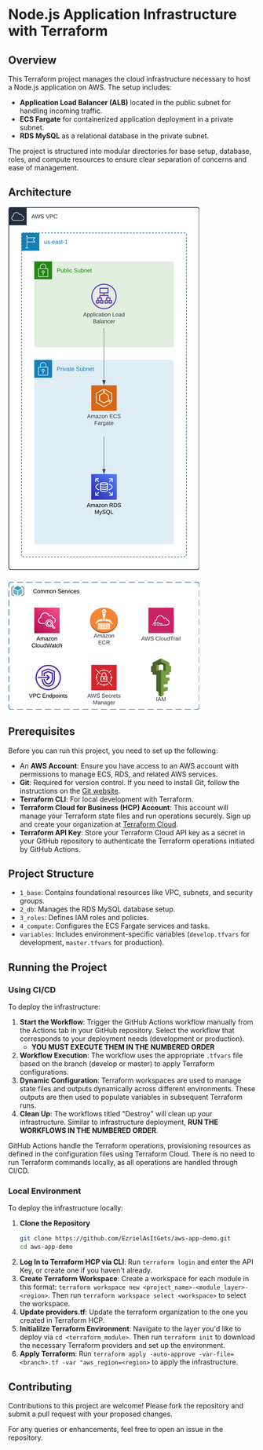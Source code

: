 # Node.js Application Infrastructure with Terraform

## Overview

This Terraform project manages the cloud infrastructure necessary to host a Node.js application on AWS. The setup includes:

- **Application Load Balancer (ALB)** located in the public subnet for handling incoming traffic.
- **ECS Fargate** for containerized application deployment in a private subnet.
- **RDS MySQL** as a relational database in the private subnet.

The project is structured into modular directories for base setup, database, roles, and compute resources to ensure clear separation of concerns and ease of management.

## Architecture

![AWS Architecture Diagram](/readme-docs/arch.png)

## Prerequisites

Before you can run this project, you need to set up the following:
- An **AWS Account**: Ensure you have access to an AWS account with permissions to manage ECS, RDS, and related AWS services.
- **Git**: Required for version control. If you need to install Git, follow the instructions on the [Git website](https://git-scm.com/downloads).
- **Terraform CLI**: For local development with Terraform.
- **Terraform Cloud for Business (HCP) Account**: This account will manage your Terraform state files and run operations securely. Sign up and create your organization at [Terraform Cloud](https://app.terraform.io/signup/account).
- **Terraform API Key**: Store your Terraform Cloud API key as a secret in your GitHub repository to authenticate the Terraform operations initiated by GitHub Actions.

## Project Structure

- `1_base`: Contains foundational resources like VPC, subnets, and security groups.
- `2_db`: Manages the RDS MySQL database setup.
- `3_roles`: Defines IAM roles and policies.
- `4_compute`: Configures the ECS Fargate services and tasks.
- `variables`: Includes environment-specific variables (`develop.tfvars` for development, `master.tfvars` for production).

## Running the Project

### Using CI/CD
To deploy the infrastructure:
1. **Start the Workflow**: Trigger the GitHub Actions workflow manually from the Actions tab in your GitHub repository. Select the workflow that corresponds to your deployment needs (development or production).
   - **YOU MUST EXECUTE THEM IN THE NUMBERED ORDER**
3. **Workflow Execution**: The workflow uses the appropriate `.tfvars` file based on the branch (develop or master) to apply Terraform configurations.
4. **Dynamic Configuration**: Terraform workspaces are used to manage state files and outputs dynamically across different environments. These outputs are then used to populate variables in subsequent Terraform runs.
5. **Clean Up**: The workflows titled "Destroy" will clean up your infrastructure. Similar to infrastructure deployment, **RUN THE WORKFLOWS IN THE NUMBERED ORDER**.

GitHub Actions handle the Terraform operations, provisioning resources as defined in the configuration files using Terraform Cloud. There is no need to run Terraform commands locally, as all operations are handled through CI/CD.

### Local Environment
To deploy the infrastructure locally:
1. **Clone the Repository**
   ```bash
   git clone https://github.com/EzrielAsItGets/aws-app-demo.git
   cd aws-app-demo
   ```
2. **Log In to Terraform HCP via CLI**: Run `terraform login` and enter the API Key, or create one if you haven't already.
3. **Create Terraform Workspace**: Create a workspace for each module in this format: `terraform workspace new <project_name>-<module_layer>-<region>`. Then run `terraform workspace select <workspace>` to select the workspace.
4. **Update providers.tf**: Update the terraform organization to the one you created in Terraform HCP.
5. **Initialilze Terraform Environment**: Navigate to the layer you'd like to deploy via `cd <terraform_module>`. Then run `terraform init` to download the necessary Terraform providers and set up the environment.
6. **Apply Terraform**: Run `terraform apply -auto-approve -var-file=<branch>.tf -var "aws_region=<region>` to apply the infrastructure.

## Contributing

Contributions to this project are welcome! Please fork the repository and submit a pull request with your proposed changes.

For any queries or enhancements, feel free to open an issue in the repository.

